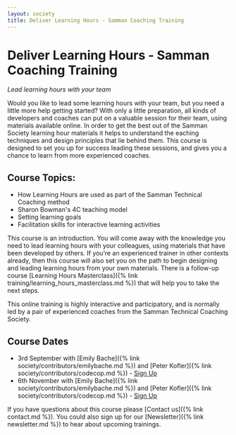 ```yaml
---
layout: society
title: Deliver Learning Hours - Samman Coaching Training
---
```


# Deliver Learning Hours - Samman Coaching Training
_Lead learning hours with your team_

Would you like to lead some learning hours with your team, but you need a little more help getting started? With only a little preparation, all kinds of developers and coaches can put on a valuable session for their team, using materials available online. In order to get the best out of the Samman Society learning hour materials it helps to understand the eaching techniques and design principles that lie behind them. This course is designed to set you up for success leading these sessions, and gives you a chance to learn from more experienced coaches.

## Course Topics:

* How Learning Hours are used as part of the Samman Technical Coaching method
* Sharon Bowman's 4C teaching model
* Setting learning goals
* Facilitation skills for interactive learning activities

This course is an introduction. You will come away with the knowledge you need to lead learning hours with your colleagues, using materials that have been developed by others. If you’re an experienced trainer in other contexts already, then this course will also set you on the path to begin designing and leading learning hours from your own materials. There is a follow-up course [Learning Hours Masterclass]({% link training/learning_hours_masterclass.md %}) that will help you to take the next steps.

This online training is highly interactive and participatory, and is normally led by a pair of experienced coaches from the Samman Technical Coaching Society.

## Course Dates

* 3rd September with [Emily Bache]({% link society/contributors/emilybache.md %}) and [Peter Kofler]({% link society/contributors/codecop.md %}) - [Sign Up](https://bacheconsulting.com/_events/2024-09-03_deliver_learning_hours.html)
* 6th November with [Emily Bache]({% link society/contributors/emilybache.md %}) and [Peter Kofler]({% link society/contributors/codecop.md %}) - [Sign Up](https://bacheconsulting.com/_events/2024-11-06_deliver_learning_hours.html)

If you have questions about this course please [Contact us]({% link contact.md %}). You could also sign up for our [Newsletter]({% link newsletter.md %}) to hear about upcoming trainings.
